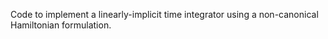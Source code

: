 Code to implement a linearly-implicit time integrator using a non-canonical Hamiltonian formulation.
